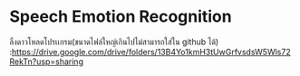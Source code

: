 # Speech Emotion Recognition
 ลิ้งดาวโหลดโปรเเกรม(ขนาดไฟล์ใหญ่เกินไปไม่สามารถใส่ใน github ได้) :https://drive.google.com/drive/folders/13B4Yo1kmH3tUwGrfvsdsW5Wls72RekTn?usp=sharing
 